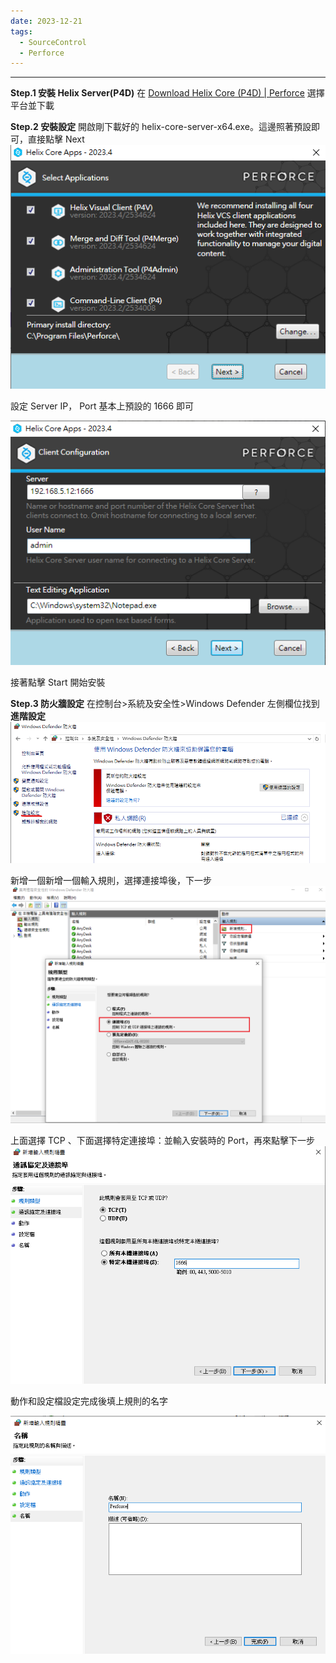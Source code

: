 ```yaml
---
date: 2023-12-21
tags:
  - SourceControl
  - Perforce
---
```

---
**Step.1 安裝 Helix Server(P4D)**
在 [Download Helix Core (P4D) | Perforce](https://www.perforce.com/downloads/helix-core-p4d) 選擇平台並下載

**Step.2 安裝設定**
開啟剛下載好的 helix-core-server-x64.exe。這邊照著預設即可，直接點擊 Next
![2023-12-21 180926](https://raw.githubusercontent.com/agin0634/DuriShen_DevNote/main/Archives/Images/2023-12-21%20180926.png)

設定 Server IP， Port 基本上預設的 1666 即可

![2023-12-21 181241](https://raw.githubusercontent.com/agin0634/DuriShen_DevNote/main/Archives/Images/2023-12-21%20181241.png)

接著點擊 Start 開始安裝

**Step.3 防火牆設定**
在控制台>系統及安全性>Windows Defender 左側欄位找到**進階設定**
![2023-12-21 182528](https://raw.githubusercontent.com/agin0634/DuriShen_DevNote/main/Archives/Images/2023-12-21%20182528.png)

新增一個新增一個輸入規則，選擇連接埠後，下一步
![2023-12-21 195558](https://raw.githubusercontent.com/agin0634/DuriShen_DevNote/main/Archives/Images/2023-12-21%20195558.png)

上面選擇 TCP 、下面選擇特定連接埠：並輸入安裝時的 Port，再來點擊下一步
![2023-12-21 184629](https://raw.githubusercontent.com/agin0634/DuriShen_DevNote/main/Archives/Images/2023-12-21%20184629.png)

動作和設定檔設定完成後填上規則的名字

![2023-12-21 185601](https://raw.githubusercontent.com/agin0634/DuriShen_DevNote/main/Archives/Images/2023-12-21%20185601.png)